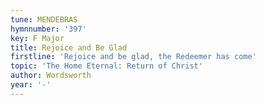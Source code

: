 ```yaml
---
tune: MENDEBRAS
hymnnumber: '397'
key: F Major
title: Rejoice and Be Glad
firstline: 'Rejoice and be glad, the Redeemer has come'
topic: 'The Home Eternal: Return of Christ'
author: Wordsworth
year: '-'
---
```

